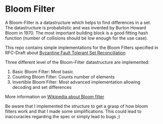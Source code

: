 # Bloom Filter

A Bloom-Filter is a datastructure which helps to find differences in a set. The datastructure
is probabilistic and was invented by Burton Howard Bloom in 1970. The most 
important building block is a good fitting hash function (number of collisions should be low enough for the use case).

This repo contains simple implementations for the Bloom Filters
specified in RFC-Draft about [Byzantine Fault Tolerant Set Reconciliation](https://datatracker.ietf.org/doc/html/draft-summermatter-set-union)

Three different level of the Bloom-Filter datastructure are implemented:
1. Basic Bloom Filter: Most basic
2. Counting Bloom Filter: Counts number of elements
3. Invertible Bloom Filter: Most advanced implementation allowing decoding and set differences

More information on [Wikipedia about Bloom filter](https://en.wikipedia.org/wiki/Bloom_filter)

Be aware that I implemented the structure to get a grasp of how bloom filters work and that I made some simplifications.
This could lead to inaccuracies regarding the spec or simply lead to bugs ;) 